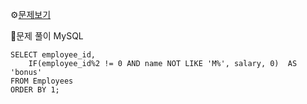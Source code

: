 ⚙[문제보기](https://leetcode.com/problems/calculate-special-bonus/)



🔎문제 풀이
MySQL
```MySQL
SELECT employee_id,
    IF(employee_id%2 != 0 AND name NOT LIKE 'M%', salary, 0)  AS 'bonus'
FROM Employees
ORDER BY 1;
```